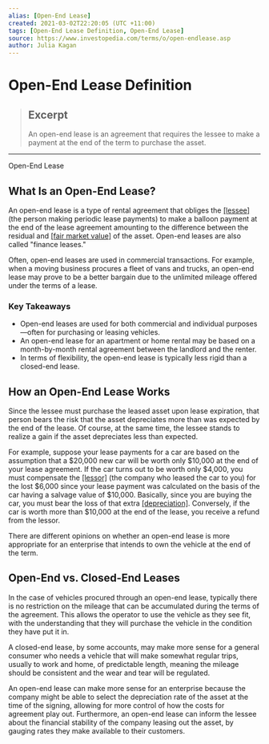 ```yaml
---
alias: [Open-End Lease]
created: 2021-03-02T22:20:05 (UTC +11:00)
tags: [Open-End Lease Definition, Open-End Lease]
source: https://www.investopedia.com/terms/o/open-endlease.asp
author: Julia Kagan
---
```


# Open-End Lease Definition

> ## Excerpt
> An open-end lease is an agreement that requires the lessee to make a payment at the end of the term to purchase the asset.

---

Open-End Lease
## What Is an Open-End Lease?

An open-end lease is a type of rental agreement that obliges the [[lessee]](https://www.investopedia.com/terms/l/lessee.asp) (the person making periodic lease payments) to make a balloon payment at the end of the lease agreement amounting to the difference between the residual and [[fair market value]](https://www.investopedia.com/terms/f/fairmarketvalue.asp) of the asset. Open-end leases are also called "finance leases."

Often, open-end leases are used in commercial transactions. For example, when a moving business procures a fleet of vans and trucks, an open-end lease may prove to be a better bargain due to the unlimited mileage offered under the terms of a lease.

### Key Takeaways

-   Open-end leases are used for both commercial and individual purposes—often for purchasing or leasing vehicles.
-   An open-end lease for an apartment or home rental may be based on a month-by-month rental agreement between the landlord and the renter.
-   In terms of flexibility, the open-end lease is typically less rigid than a closed-end lease.

## How an Open-End Lease Works

Since the lessee must purchase the leased asset upon lease expiration, that person bears the risk that the asset depreciates more than was expected by the end of the lease. Of course, at the same time, the lessee stands to realize a gain if the asset depreciates less than expected.

For example, suppose your lease payments for a car are based on the assumption that a $20,000 new car will be worth only $10,000 at the end of your lease agreement. If the car turns out to be worth only $4,000, you must compensate the [[lessor]](https://www.investopedia.com/terms/l/lessor.asp) (the company who leased the car to you) for the lost $6,000 since your lease payment was calculated on the basis of the car having a salvage value of $10,000. Basically, since you are buying the car, you must bear the loss of that extra [[depreciation]](https://www.investopedia.com/terms/d/depreciation.asp). Conversely, if the car is worth more than $10,000 at the end of the lease, you receive a refund from the lessor.

There are different opinions on whether an open-end lease is more appropriate for an enterprise that intends to own the vehicle at the end of the term.

## Open-End vs. Closed-End Leases

In the case of vehicles procured through an open-end lease, typically there is no restriction on the mileage that can be accumulated during the terms of the agreement. This allows the operator to use the vehicle as they see fit, with the understanding that they will purchase the vehicle in the condition they have put it in.

A closed-end lease, by some accounts, may make more sense for a general consumer who needs a vehicle that will make somewhat regular trips, usually to work and home, of predictable length, meaning the mileage should be consistent and the wear and tear will be regulated.

An open-end lease can make more sense for an enterprise because the company might be able to select the depreciation rate of the asset at the time of the signing, allowing for more control of how the costs for agreement play out. Furthermore, an open-end lease can inform the lessee about the financial stability of the company leasing out the asset, by gauging rates they make available to their customers.
